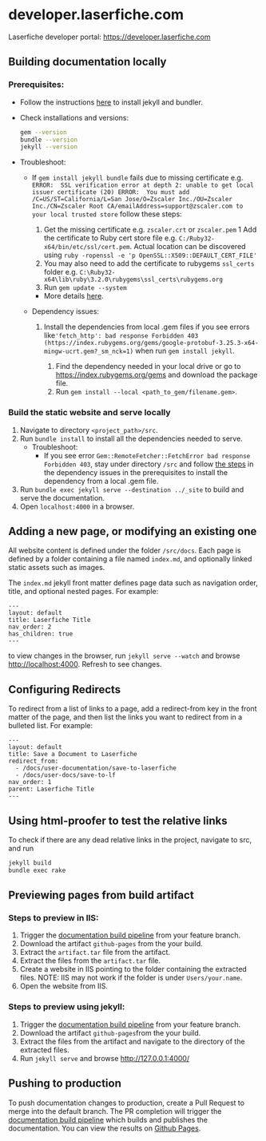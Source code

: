 # developer.laserfiche.com

Laserfiche developer portal: https://developer.laserfiche.com

## Building documentation locally

### Prerequisites: <tag id="local_prereq">

- Follow the instructions [here](https://jekyllrb.com/docs/) to install jekyll and bundler.
- Check installations and versions:

  ```sh
  gem --version
  bundle --version
  jekyll --version
  ```

- Troubleshoot:

  - If `gem install jekyll bundle` fails due to missing certificate e.g. `ERROR:  SSL verification error at depth 2: unable to get local issuer certificate (20)
ERROR:  You must add /C=US/ST=California/L=San Jose/O=Zscaler Inc./OU=Zscaler Inc./CN=Zscaler Root CA/emailAddress=support@zscaler.com to your local trusted store` follow these steps:
    1. Get the missing certificate e.g. `zscaler.crt` or `zscaler.pem`
    1 Add the certificate to Ruby cert store file e.g. `C:/Ruby32-x64/bin/etc/ssl/cert.pem`. Actual location can be discovered using `ruby -ropenssl -e 'p OpenSSL::X509::DEFAULT_CERT_FILE'` 
    1. You may also need to add the certificate to rubygems `ssl_certs` folder e.g. `C:\Ruby32-x64\lib\ruby\3.2.0\rubygems\ssl_certs\rubygems.org`
    1. Run `gem update --system`

    - More details [here](https://bundler.io/guides/rubygems_tls_ssl_troubleshooting_guide.html#updating-ca-certificates).

  - Dependency issues:
    1.  <tag id="fetch_error">Install the dependencies from local .gem files if you see errors like`'fetch_http': bad response Forbidden 403 (https://index.rubygems.org/gems/google-protobuf-3.25.3-x64-mingw-ucrt.gem?_sm_nck=1)` when run `gem install jekyll`.
        1. Find the dependency needed in your local drive or go to https://index.rubygems.org/gems and download the package file.
        1. Run `gem install --local <path_to_gem/filename.gem>`.

### Build the static website and serve locally

1. Navigate to directory `<project_path>/src`.
1. Run `bundle install` to install all the dependencies needed to serve.
   - Troubleshoot:
     - If you see error `Gem::RemoteFetcher::FetchError bad response Forbidden 403`, stay under directory `/src` and follow [the steps](#fetch_error) in the dependency issues in the prerequisites to install the dependency from a local .gem file.
1. Run `bundle exec jekyll serve --destination ../_site` to build and serve the documentation.
1. Open `localhost:4000` in a browser.

## Adding a new page, or modifying an existing one

All website content is defined under the folder `/src/docs`. Each page is defined by a folder containing a file named `index.md`, and optionally linked static assets such as images.

The `index.md` jekyll front matter defines page data such as navigation order, title, and optional nested pages. For example:

```
---
layout: default
title: Laserfiche Title
nav_order: 2
has_children: true
---
```

to view changes in the browser, run `jekyll serve --watch` and browse <http://localhost:4000>. Refresh to see changes.

## Configuring Redirects

To redirect from a list of links to a page, add a redirect-from key in the front matter of the page, and then list the links you want to redirect from in a bulleted list. For example:

```
---
layout: default
title: Save a Document to Laserfiche
redirect_from:
  - /docs/user-documentation/save-to-laserfiche
  - /docs/user-docs/save-to-lf
nav_order: 1
parent: Laserfiche Title
---
```

## Using html-proofer to test the relative links

To check if there are any dead relative links in the project, navigate to src, and run

```sh
jekyll build
bundle exec rake
```

## Previewing pages from build artifact

### Steps to preview in IIS:

1. Trigger the [documentation build pipeline](./.github/workflows/build-documentation.yml) from your feature branch.
1. Download the artifact `github-pages` from the your build.
1. Extract the `artifact.tar` file from the artifact.
1. Extract the files from the `artifact.tar` file.
1. Create a website in IIS pointing to the folder containing the extracted files. NOTE: IIS may not work if the folder is under `Users/your.name`.
1. Open the website from IIS.

### Steps to preview using jekyll:

1. Trigger the [documentation build pipeline](./.github/workflows/build-documentation.yml) from your feature branch.
1. Download the artifact `github-pages`from the your build.
1. Extract the files from the artifact and navigate to the directory of the extracted files.
1. Run `jekyll serve` and browse <http://127.0.0.1:4000/>

## Pushing to production

To push documentation changes to production, create a Pull Request to merge into the default branch. The PR completion will trigger the [documentation build pipeline](./.github/workflows/build-documentation.yml) which builds and publishes the documentation. You can view the results on [Github Pages](https://laserfiche.github.io).
